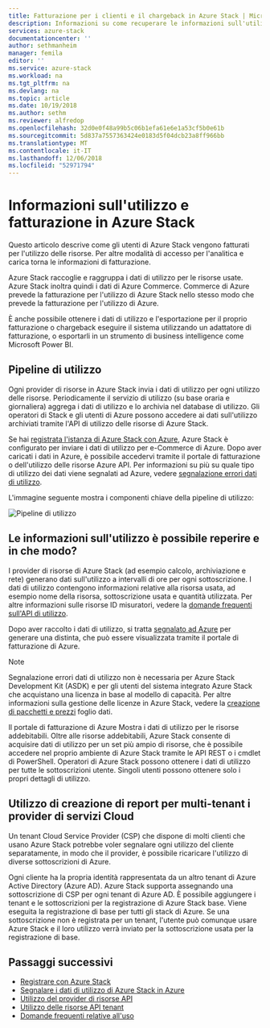 ```yaml
---
title: Fatturazione per i clienti e il chargeback in Azure Stack | Microsoft Docs
description: Informazioni su come recuperare le informazioni sull'utilizzo di risorse di Azure Stack.
services: azure-stack
documentationcenter: ''
author: sethmanheim
manager: femila
editor: ''
ms.service: azure-stack
ms.workload: na
ms.tgt_pltfrm: na
ms.devlang: na
ms.topic: article
ms.date: 10/19/2018
ms.author: sethm
ms.reviewer: alfredop
ms.openlocfilehash: 32d0e0f48a99b5c06b1efa61e6e1a53cf5b0e61b
ms.sourcegitcommit: 5d837a7557363424e0183d5f04dcb23a8ff966bb
ms.translationtype: MT
ms.contentlocale: it-IT
ms.lasthandoff: 12/06/2018
ms.locfileid: "52971794"
---
```

# <a name="usage-and-billing-in-azure-stack"></a>Informazioni sull'utilizzo e fatturazione in Azure Stack

Questo articolo descrive come gli utenti di Azure Stack vengono fatturati per l'utilizzo delle risorse. Per altre modalità di accesso per l'analitica e carica torna le informazioni di fatturazione.

Azure Stack raccoglie e raggruppa i dati di utilizzo per le risorse usate. Azure Stack inoltra quindi i dati di Azure Commerce. Commerce di Azure prevede la fatturazione per l'utilizzo di Azure Stack nello stesso modo che prevede la fatturazione per l'utilizzo di Azure.

È anche possibile ottenere i dati di utilizzo e l'esportazione per il proprio fatturazione o chargeback eseguire il sistema utilizzando un adattatore di fatturazione, o esportarli in un strumento di business intelligence come Microsoft Power BI.

## <a name="usage-pipeline"></a>Pipeline di utilizzo

Ogni provider di risorse in Azure Stack invia i dati di utilizzo per ogni utilizzo delle risorse. Periodicamente il servizio di utilizzo (su base oraria e giornaliera) aggrega i dati di utilizzo e lo archivia nel database di utilizzo. Gli operatori di Stack e gli utenti di Azure possono accedere ai dati sull'utilizzo archiviati tramite l'API di utilizzo delle risorse di Azure Stack. 

Se hai [registrata l'istanza di Azure Stack con Azure](azure-stack-register.md), Azure Stack è configurato per inviare i dati di utilizzo per e-Commerce di Azure. Dopo aver caricati i dati in Azure, è possibile accedervi tramite il portale di fatturazione o dell'utilizzo delle risorse Azure API. Per informazioni su più su quale tipo di utilizzo dei dati viene segnalati ad Azure, vedere [segnalazione errori dati di utilizzo](azure-stack-usage-reporting.md).  

L'immagine seguente mostra i componenti chiave della pipeline di utilizzo:

![Pipeline di utilizzo](media/azure-stack-billing-and-chargeback/usagepipeline.png)

## <a name="what-usage-information-can-i-find-and-how"></a>Le informazioni sull'utilizzo è possibile reperire e in che modo?

I provider di risorse di Azure Stack (ad esempio calcolo, archiviazione e rete) generano dati sull'utilizzo a intervalli di ore per ogni sottoscrizione. I dati di utilizzo contengono informazioni relative alla risorsa usata, ad esempio nome della risorsa, sottoscrizione usata e quantità utilizzata. Per altre informazioni sulle risorse ID misuratori, vedere la [domande frequenti sull'API di utilizzo](azure-stack-usage-related-faq.md).

Dopo aver raccolto i dati di utilizzo, si tratta [segnalato ad Azure](azure-stack-usage-reporting.md) per generare una distinta, che può essere visualizzata tramite il portale di fatturazione di Azure. 

> [!NOTE]  
> Segnalazione errori dati di utilizzo non è necessaria per Azure Stack Development Kit (ASDK) e per gli utenti del sistema integrato Azure Stack che acquistano una licenza in base al modello di capacità. Per altre informazioni sulla gestione delle licenze in Azure Stack, vedere la [creazione di pacchetti e prezzi](https://azure.microsoft.com/mediahandler/files/resourcefiles/5bc3f30c-cd57-4513-989e-056325eb95e1/Azure-Stack-packaging-and-pricing-datasheet.pdf) foglio dati.

Il portale di fatturazione di Azure Mostra i dati di utilizzo per le risorse addebitabili. Oltre alle risorse addebitabili, Azure Stack consente di acquisire dati di utilizzo per un set più ampio di risorse, che è possibile accedere nel proprio ambiente di Azure Stack tramite le API REST o i cmdlet di PowerShell. Operatori di Azure Stack possono ottenere i dati di utilizzo per tutte le sottoscrizioni utente. Singoli utenti possono ottenere solo i propri dettagli di utilizzo. 

## <a name="usage-reporting-for-multitenant-cloud-service-providers"></a>Utilizzo di creazione di report per multi-tenant i provider di servizi Cloud

Un tenant Cloud Service Provider (CSP) che dispone di molti clienti che usano Azure Stack potrebbe voler segnalare ogni utilizzo del cliente separatamente, in modo che il provider, è possibile ricaricare l'utilizzo di diverse sottoscrizioni di Azure. 

Ogni cliente ha la propria identità rappresentata da un altro tenant di Azure Active Directory (Azure AD). Azure Stack supporta assegnando una sottoscrizione di CSP per ogni tenant di Azure AD. È possibile aggiungere i tenant e le sottoscrizioni per la registrazione di Azure Stack base. Viene eseguita la registrazione di base per tutti gli stack di Azure. Se una sottoscrizione non è registrata per un tenant, l'utente può comunque usare Azure Stack e il loro utilizzo verrà inviato per la sottoscrizione usata per la registrazione di base. 

## <a name="next-steps"></a>Passaggi successivi

- [Registrare con Azure Stack](azure-stack-registration.md)
- [Segnalare i dati di utilizzo di Azure Stack in Azure](azure-stack-usage-reporting.md)
- [Utilizzo del provider di risorse API](azure-stack-provider-resource-api.md)
- [Utilizzo delle risorse API tenant](azure-stack-tenant-resource-usage-api.md)
- [Domande frequenti relative all'uso](azure-stack-usage-related-faq.md)